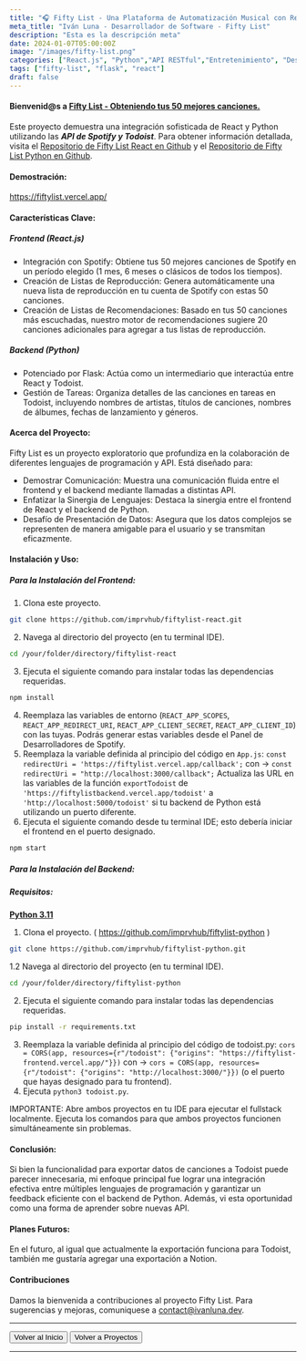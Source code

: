 ```yaml
---
title: "🎧 Fifty List - Una Plataforma de Automatización Musical con React/Python."
meta_title: "Iván Luna - Desarrollador de Software - Fifty List"
description: "Esta es la descripción meta"
date: 2024-01-07T05:00:00Z
image: "/images/fifty-list.png"
categories: ["React.js", "Python","API RESTful","Entretenimiento", "Desarrollo", "Despliegue en Vercel"]
tags: ["fifty-list", "flask", "react"]
draft: false
---
```


#### Bienvenid@s a [Fifty List - Obteniendo tus 50 mejores canciones.](https://fiftylist.vercel.app/)

Este proyecto demuestra una integración sofisticada de React y Python utilizando las **_API de Spotify y Todoist_**. Para obtener información detallada, visita el [Repositorio de Fifty List React en Github](https://github.com/imprvhub/fiftylist-react/) y el [Repositorio de Fifty List Python en Github](https://github.com/imprvhub/fiftylist-python/).

#### Demostración:
https://fiftylist.vercel.app/

#### Características Clave:

##### Frontend (React.js)
- Integración con Spotify: Obtiene tus 50 mejores canciones de Spotify en un período elegido (1 mes, 6 meses o clásicos de todos los tiempos).
- Creación de Listas de Reproducción: Genera automáticamente una nueva lista de reproducción en tu cuenta de Spotify con estas 50 canciones.
- Creación de Listas de Recomendaciones: Basado en tus 50 canciones más escuchadas, nuestro motor de recomendaciones sugiere 20 canciones adicionales para agregar a tus listas de reproducción.

##### Backend (Python)
- Potenciado por Flask: Actúa como un intermediario que interactúa entre React y Todoist.
- Gestión de Tareas: Organiza detalles de las canciones en tareas en Todoist, incluyendo nombres de artistas, títulos de canciones, nombres de álbumes, fechas de lanzamiento y géneros.

#### Acerca del Proyecto:

Fifty List es un proyecto exploratorio que profundiza en la colaboración de diferentes lenguajes de programación y API. Está diseñado para:
- Demostrar Comunicación: Muestra una comunicación fluida entre el frontend y el backend mediante llamadas a distintas API.
- Enfatizar la Sinergia de Lenguajes: Destaca la sinergia entre el frontend de React y el backend de Python.
- Desafío de Presentación de Datos: Asegura que los datos complejos se representen de manera amigable para el usuario y se transmitan eficazmente.

#### Instalación y Uso:

##### Para la Instalación del Frontend:
1. Clona este proyecto.
 ```bash
git clone https://github.com/imprvhub/fiftylist-react.git
```
2. Navega al directorio del proyecto (en tu terminal IDE).
```bash
cd /your/folder/directory/fiftylist-react
```
3. Ejecuta el siguiente comando para instalar todas las dependencias requeridas.
```bash
npm install
```
4. Reemplaza las variables de entorno (`REACT_APP_SCOPES`, `REACT_APP_REDIRECT_URI`, `REACT_APP_CLIENT_SECRET`, `REACT_APP_CLIENT_ID`) con las tuyas. Podrás generar estas variables desde el Panel de Desarrolladores de Spotify.
5. Reemplaza la variable definida al principio del código en `App.js`:
   `const redirectUri = 'https://fiftylist.vercel.app/callback';` con -> `const redirectUri = "http://localhost:3000/callback";`
   Actualiza las URL en las variables de la función `exportTodoist` de `'https://fiftylistbackend.vercel.app/todoist'` a `'http://localhost:5000/todoist'` si tu backend de Python está utilizando un puerto diferente.
6. Ejecuta el siguiente comando desde tu terminal IDE; esto debería iniciar el frontend en el puerto designado.
```bash
npm start
```

##### Para la Instalación del Backend:
##### Requisitos:
[**Python 3.11**](https://www.python.org/downloads/release/python-3110/)

1. Clona el proyecto. ( https://github.com/imprvhub/fiftylist-python )
 ```bash
git clone https://github.com/imprvhub/fiftylist-python.git
```

1.2 Navega al directorio del proyecto (en tu terminal IDE).
```bash
cd /your/folder/directory/fiftylist-python
```
2. Ejecuta el siguiente comando para instalar todas las dependencias requeridas.
```bash
pip install -r requirements.txt
```
3. Reemplaza la variable definida al principio del código de todoist.py: `cors = CORS(app, resources={r"/todoist": {"origins": "https://fiftylist-frontend.vercel.app/"}})` con ->  `cors = CORS(app, resources={r"/todoist": {"origins": "http://localhost:3000/"}})` (o el puerto que hayas designado para tu frontend).
4. Ejecuta `python3 todoist.py`.
   
IMPORTANTE: Abre ambos proyectos en tu IDE para ejecutar el fullstack localmente. Ejecuta los comandos para que ambos proyectos funcionen simultáneamente sin problemas.

#### Conclusión:

Si bien la funcionalidad para exportar datos de canciones a Todoist puede parecer innecesaria, mi enfoque principal fue lograr una integración efectiva entre múltiples lenguajes de programación y garantizar un feedback eficiente con el backend de Python. Además, vi esta oportunidad como una forma de aprender sobre nuevas API.

#### Planes Futuros:

En el futuro, al igual que actualmente la exportación funciona para Todoist, también me gustaría agregar una exportación a Notion.

#### Contribuciones

Damos la bienvenida a contribuciones al proyecto Fifty List. Para sugerencias y mejoras, comuniquese a contact@ivanluna.dev.

---
<div class="flex justify-between">
      <button class="btn btn-primary" onclick="window.location.href='/';">Volver al Inicio</button>
      <button class="btn btn-primary" onclick="window.location.href='/proyectos';">Volver a Proyectos</button>     
</div>

---
